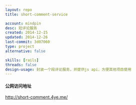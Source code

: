 ```yaml
---
layout: repo
title: short-comment-service

account: mindpin
desc: 短评论服务
created: 2014-12-15
updated: 2014-12-26
last-commit: 3d07060
type: project
alternative: false

skills: [rails]
threads: false
design-usage: 封装一个段评论服务，并提供js api，方便其他项目使用
---
```


#### 公网访问地址
http://short-comment.4ye.me/
